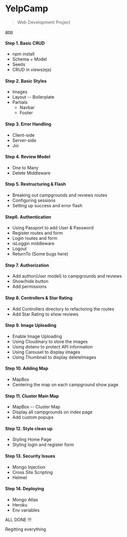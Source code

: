 # YelpCamp
> Web Development Project
>

[app](https://mighty-eyrie-70980.herokuapp.com/)



#### Step 1. Basic CRUD

- npm install
- Schema + Model
- Seeds
- CRUD in views(ejs)



#### Step 2. Basic Styles

- Images
- Layout -- Boilerplate
- Partials
  - Navbar
  - Footer



#### Step 3. Error Handling

- Client-side
- Server-side
- Joi



#### Step 4. Review Model

- One to Many
- Delete Middleware



#### Step 5. Restructuring & Flash

- Breaking out campgrounds and reviews routes
- Configuring sessions
- Setting up success and error flash



#### Step6. Authentication

- Using Passport to add User & Password
- Register routes and form
- Login routes and form
- isLoggin middleware
- Logout
- ReturnTo (Some bugs here)



#### Step 7. Authorization

- Add author(User model) to campgrounds and reviews
- Show/hide button
- Add permissions



#### Step 8. Controllers & Star Rating

- Add Controllers directory to refactoring the routes
- Add Star Rating to show reviews



#### Step 9. Image Uploading

- Enable Image Uploading
- Using Cloudinary to store the images
- Using dotenv to protect API information
- Using Carousel to display images
- Using Thumbnail to display deleteImages



#### Step 10. Adding Map

- MapBox
- Centering the map on each campground show page



#### Step 11. Cluster Main Map

- MapBox -- Cluster Map
- Display all campgrounds on index page
- Add custom popups



#### Step 12. Style clean up

- Styling Home Page
- Styling login and register form



#### Step 13. Security Issues

- Mongo Injection
- Cross Site Scripting
- Helmet



#### Step 14. Deploying

- Mongo Atlas
- Heroku
- Env variables



ALL DONE !!! 

Regitting everything
